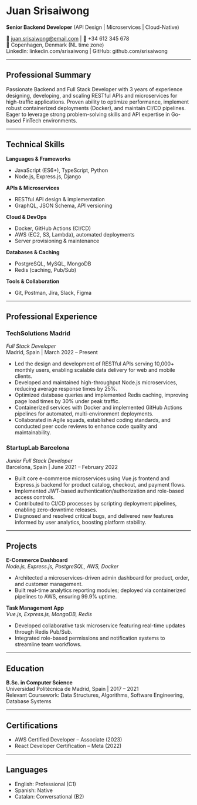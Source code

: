 # Juan Srisaiwong  
**Senior Backend Developer** (API Design | Microservices | Cloud-Native)

📧 juan.srisaiwong@email.com | 📱 +34 612 345 678  
📍 Copenhagen, Denmark (NL time zone)  
LinkedIn: linkedin.com/srisaiwong | GitHub: github.com/srisaiwong  

---

## Professional Summary
Passionate Backend and Full Stack Developer with 3 years of experience designing, developing, and scaling RESTful APIs and microservices for high-traffic applications. Proven ability to optimize performance, implement robust containerized deployments (Docker), and maintain CI/CD pipelines. Eager to leverage strong problem-solving skills and API expertise in Go-based FinTech environments.

---

## Technical Skills

**Languages & Frameworks**  
- JavaScript (ES6+), TypeScript, Python  
- Node.js, Express.js, Django  

**APIs & Microservices**  
- RESTful API design & implementation  
- GraphQL, JSON Schema, API versioning  

**Cloud & DevOps**  
- Docker, GitHub Actions (CI/CD)  
- AWS (EC2, S3, Lambda), automated deployments  
- Server provisioning & maintenance  

**Databases & Caching**  
- PostgreSQL, MySQL, MongoDB  
- Redis (caching, Pub/Sub)  

**Tools & Collaboration**  
- Git, Postman, Jira, Slack, Figma  

---

## Professional Experience

### TechSolutions Madrid  
*Full Stack Developer*  
Madrid, Spain | March 2022 – Present  
- Led the design and development of RESTful APIs serving 10,000+ monthly users, enabling scalable data delivery for web and mobile clients.  
- Developed and maintained high-throughput Node.js microservices, reducing average response times by 25%.  
- Optimized database queries and implemented Redis caching, improving page load times by 30% under peak traffic.  
- Containerized services with Docker and implemented GitHub Actions pipelines for automated, multi-environment deployments.  
- Collaborated in Agile squads, established coding standards, and conducted peer code reviews to enhance code quality and maintainability.

### StartupLab Barcelona  
*Junior Full Stack Developer*  
Barcelona, Spain | June 2021 – February 2022  
- Built core e-commerce microservices using Vue.js frontend and Express.js backend for product catalog, checkout, and payment flows.  
- Implemented JWT-based authentication/authorization and role-based access controls.  
- Contributed to CI/CD processes by scripting deployment pipelines, enabling zero-downtime releases.  
- Diagnosed and resolved critical bugs, and delivered new features informed by user analytics, boosting platform stability.

---

## Projects

**E-Commerce Dashboard**  
*Node.js, Express.js, PostgreSQL, AWS, Docker*  
- Architected a microservices-driven admin dashboard for product, order, and customer management.  
- Built real-time analytics reporting modules; deployed via containerized pipelines to AWS, ensuring 99.9% uptime.

**Task Management App**  
*Vue.js, Express.js, MongoDB, Redis*  
- Developed collaborative task microservice featuring real-time updates through Redis Pub/Sub.  
- Integrated role-based permissions and notification systems to streamline team workflows.

---

## Education

**B.Sc. in Computer Science**  
Universidad Politécnica de Madrid, Spain | 2017 – 2021  
Relevant Coursework: Data Structures, Algorithms, Software Engineering, Database Systems  

---

## Certifications

- AWS Certified Developer – Associate (2023)  
- React Developer Certification – Meta (2022)  

---

## Languages

- English: Professional (C1)  
- Spanish: Native  
- Catalan: Conversational (B2)
